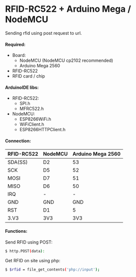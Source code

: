 # RFID-RC522 + Arduino Mega / NodeMCU

Sending rfid using post request to url.

#### Required:
- Board:
  - NodeMCU (NodeMCU cp2102 recommended)
  - Arduino Mega 2560
- RFID-RC522
- RFID card / chip

#### ArduinoIDE libs:
- RFID-RC522:
  - SPI.h
  - MFRC522.h
- NodeMCU:
  - ESP8266WiFi.h
  - WiFiClient.h
  - ESP8266HTTPClient.h

#### Connection:
| RFID-RC522 | NodeMCU | Arduino Mega 2560 |
| ---------- | ------- | ----------------- |
| SDA(SS) | D2 | 53 |
| SCK | D5 | 52 |
| MOSI | D7 | 51 |
| MISO | D6 | 50 |
| IRQ | - | - |
| GND | GND | GND |
| RST | D1 | 5 |
| 3.V3 | 3V3 | 3V3 |

#### Functions:
Send RFID using POST:
```sh
$ http.POST(data):
```

Get RFID on site using php:
```sh
$ $rfid = file_get_contents('php://input');
```
